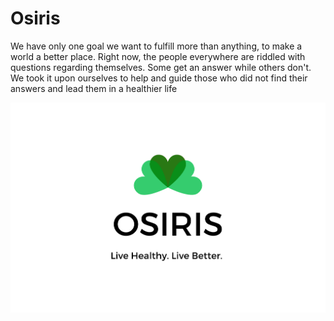 # Osiris

We have only one goal we want to fulfill more than 
anything, to make a world a better place. Right now, the people everywhere are riddled with questions regarding themselves. Some get an answer while others don't. We took it upon ourselves to help and guide those who did not find their answers and lead them in a healthier life

![Banner](./img/for_readme.png)

